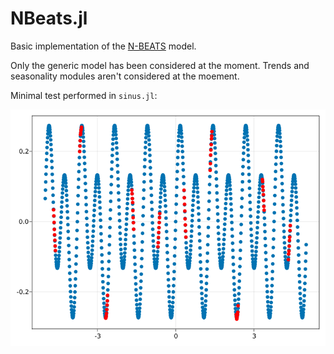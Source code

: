 # NBeats.jl

Basic implementation of the [N-BEATS](https://arxiv.org/pdf/1905.10437.pdf) model. 

Only the generic model has been considered at the moment. Trends and seasonality modules aren't considered at the moement.

Minimal test performed in `sinus.jl`:

![](sinus-fit.png)